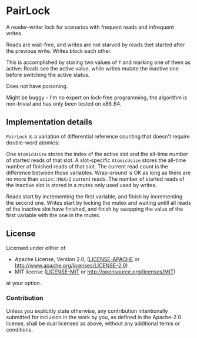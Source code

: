 # PairLock

A reader-writer lock for scenarios with frequent reads and infrequent writes.

Reads are wait-free, and writes are not starved by reads thet started after the
previous write. Writes block each other.

This is accomplished by storing two values of `T` and marking one of them as
active: Reads see the active value, while writes mutate the inactive one before
switching the active status.

Does not have poisoning.

Might be buggy - I'm no expert on lock-free programming, the algorithm is
non-trivial and has only been tested on x86_64. 

## Implementation details

`PairLock` is a variation of differential reference counting that doesn't
require double-word atomics:

One `AtomicUsize` stores the index of the active slot and the all-time number of
started reads of that slot. A slot-specific `AtomicUsize` stores the all-time
number of finished reads of that slot. The current read count is the difference
between those variables. Wrap-around is OK as long as there are no more than
`usize::MAX/2` current reads. The number of started reads of the inactive slot
is stored in a mutex only used used by writes.

Reads start by incrementing the first variable, and finish by incrementing the
second one.
Writes start by locking the mutex and waiting untill all reads of the inactive
slot have finished, and finish by swapping the value of the first variable with
the one in the mutex.

## License

Licensed under either of

 * Apache License, Version 2.0, ([LICENSE-APACHE](LICENSE-APACHE) or http://www.apache.org/licenses/LICENSE-2.0)
 * MIT license ([LICENSE-MIT](LICENSE-MIT) or http://opensource.org/licenses/MIT)

at your option.

### Contribution

Unless you explicitly state otherwise, any contribution intentionally
submitted for inclusion in the work by you, as defined in the Apache-2.0
license, shall be dual licensed as above, without any additional terms or
conditions.
